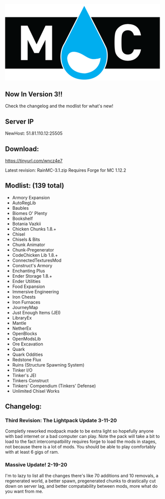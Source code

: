 ![banner](https://github.com/ChickWithADick/RainCraft/blob/master/mclogo.png)

## Now In Version 3!! 
Check the changelog and the modlist for what's new!

## Server IP
NewHost: 51.81.110.12:25505

## Download:
https://tinyurl.com/wncz4e7

Latest revision: RainMC-3.1.zip
Requires Forge for MC 1.12.2


## Modlist: (139 total)

 * Armory Expansion
 * AutoRegLib
 * Baubles    
 * Biomes O' Plenty    
 * Bookshelf    
 * Botania    Vazkii        
 * Chicken Chunks 1.8.+        
 * Chisel    
 * Chisels & Bits    
 * Chunk Animator        
 * Chunk-Pregenerator        
 * CodeChicken Lib 1.8.+        
 * ConnectedTexturesMod
 * Construct's Armory    
 * Enchanting Plus        
 * Ender Storage 1.8.+    
 * Ender Utilities        
 * Food Expansion
 * Immersive Engineering    
 * Iron Chests
 * Iron Furnaces
 * JourneyMap
 * Just Enough Items (JEI)        
 * LibraryEx    
 * Mantle    
 * NetherEx    
 * OpenBlocks    
 * OpenModsLib
 * Ore Excavation    
 * Quark
 * Quark Oddities
 * Redstone Flux
 * Ruins (Structure Spawning System)    
 * Tinker I/O    
 * Tinker's JEI
 * Tinkers Construct
 * Tinkers' Compendium (Tinkers' Defense)    
 * Unlimited Chisel Works

## Changelog:

### Third Revision: The Lightpack Update 3-11-20
Completly reworked modpack made to be extra light so hopefully anyone with bad internet or a bad computer can play. Note the pack will take a bit to load to the fact intercompatbility requires forge to load the mods in stages, not because there is a lot of mods. You should be able to play comfortably with at least 6 gigs of ram. 

### Massive Update! 2-19-20
I'm to lazy to list all the changes there's like 70 additions and 10 removals, a regenerated world, a better spawn, pregenerated chunks to drastically cut down on server lag, and better compatability between mods, more  what do you want from me.
